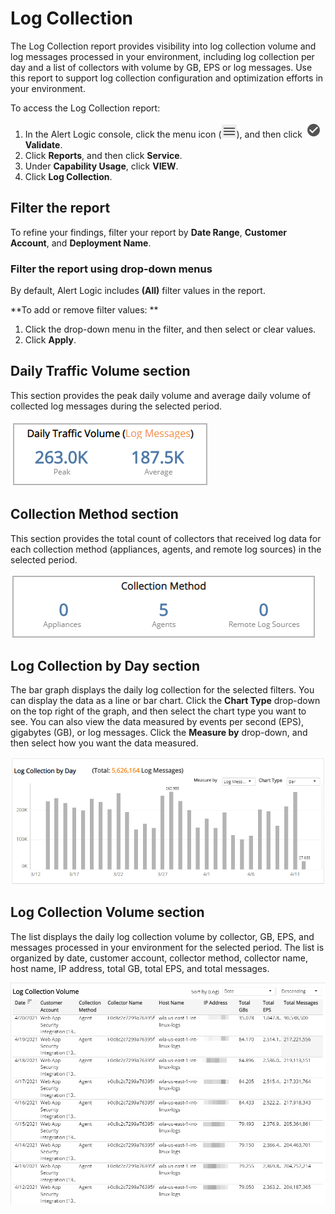 # Log Collection

The Log Collection report provides visibility into log collection volume and log messages processed in your environment, including log collection per day and a list of collectors with volume by GB, EPS or log messages. Use this report to support log collection configuration and optimization efforts in your environment.

To access the Log Collection report:

1. In the Alert Logic console, click the menu icon (![](../../../../Resources/Images/dashboard/menu-icon.png)), and then click ![](../../../../Resources/Images/dashboard/validate-icon.png)**Validate**.
2. Click **Reports**, and then click **Service**.
3. Under **Capability Usage**, click **VIEW**.
4. Click **Log Collection**.

## Filter the report

To refine your findings, filter your report by   **Date Range**, **Customer Account**, and **Deployment Name**.

### Filter the report using drop-down menus

By default, Alert Logic includes **(All)** filter values in the report.

**To add or remove filter values: **

1. Click the drop-down menu in the filter, and then select or clear values.
2. Click **Apply**.

## Daily Traffic Volume section

This section provides the peak daily volume  and average daily volume of collected log messages during the selected period.

![](../../../../Resources/Images/Reports/log-collection/daily-traffic.png)

## Collection Method section

This section provides the total count of collectors that received log data for each collection method (appliances, agents, and remote log sources) in the selected period.

![](../../../../Resources/Images/Reports/log-collection/collection-method.png)

## Log Collection by Day section

The bar graph displays the daily log collection for the selected filters. You can display the data as a line or bar chart. Click the **Chart Type** drop-down on the top right of the graph, and then select the chart type you want to see. You can also view the data measured  by events per second (EPS), gigabytes (GB), or log messages. Click the **Measure by** drop-down, and then select how you want the data measured.

![](../../../../Resources/Images/Reports/log-collection/log-collection-by-day.png)

## Log Collection Volume section

The list displays the daily log collection volume by collector, GB, EPS, and messages processed in your environment for the selected period. The list is organized by date, customer account, collector method, collector name, host name, IP address,  total GB, total EPS, and total messages.

![](../../../../Resources/Images/Reports/log-collection/log-collection-volume.png)
